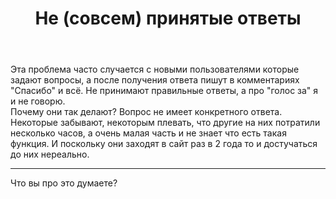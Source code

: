 ﻿---
title: "Не (совсем) принятые ответы"
se.owner.user_id: 324730
se.owner.display_name: "Арман"
se.owner.link: "https://ru.meta.stackoverflow.com/users/324730/%d0%90%d1%80%d0%bc%d0%b0%d0%bd"
se.link: "https://ru.meta.stackoverflow.com/questions/10253/%d0%9d%d0%b5-%d1%81%d0%be%d0%b2%d1%81%d0%b5%d0%bc-%d0%bf%d1%80%d0%b8%d0%bd%d1%8f%d1%82%d1%8b%d0%b5-%d0%be%d1%82%d0%b2%d0%b5%d1%82%d1%8b"
se.question_id: 10253
se.post_type: question
se.score: 12
---
<p>Эта проблема часто случается с новыми пользователями которые задают вопросы, а после получения ответа пишут в комментариях "Спасибо" и всё. Не принимают правильные ответы, а про "голос за" я и не говорю.<br>
Почему они так делают? Вопрос не имеет конкретного ответа․ Некоторые забывают, некоторым плевать, что другие на них потратили несколько часов, а очень малая часть и не знает что есть такая функция. И поскольку они заходят в сайт раз в 2 года то и достучаться до них нереально.</p>

<hr>

<p>Что вы про это думаeте?</p>
